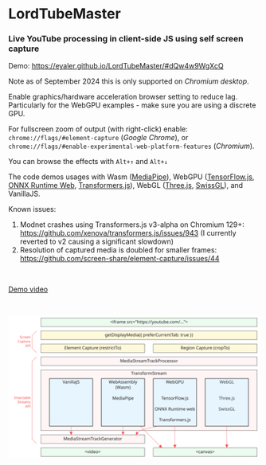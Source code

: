 # LordTubeMaster
### Live YouTube processing in client-side JS using self screen capture

Demo: https://eyaler.github.io/LordTubeMaster/#dQw4w9WgXcQ

Note as of September 2024 this is only supported on *Chromium desktop*.

Enable graphics/hardware acceleration browser setting to reduce lag.
Particularly for the WebGPU examples - make sure you are using a discrete GPU.

For fullscreen zoom of output (with right-click) enable: `chrome://flags/#element-capture` (*Google Chrome*), or 
`chrome://flags/#enable-experimental-web-platform-features` (*Chromium*).

You can browse the effects with `Alt+↑` and `Alt+↓`

The code demos usages with Wasm ([MediaPipe](https://ai.google.dev/edge/mediapipe/solutions/guide)),
WebGPU ([TensorFlow.js](https://www.tensorflow.org/js), [ONNX Runtime Web](https://onnxruntime.ai/docs/get-started/with-javascript/web.html), [Transformers.js](https://huggingface.co/docs/transformers.js/index)),
WebGL ([Three.js](https://threejs.org/), [SwissGL](https://google.github.io/swissgl/)), and VanillaJS.

Known issues:
1. Modnet crashes using Transformers.js v3-alpha on Chromium 129+: https://github.com/xenova/transformers.js/issues/943 (I currently reverted to v2 causing a significant slowdown)
2. Resolution of captured media is doubled for smaller frames: https://github.com/screen-share/element-capture/issues/44

<br>

[Demo video](https://github.com/eyaler/LordTubeMaster/assets/4436747/2352969c-889d-478e-b386-8bdf6452a797)

<br>

![Architecture](LordTubeMaster.svg)
